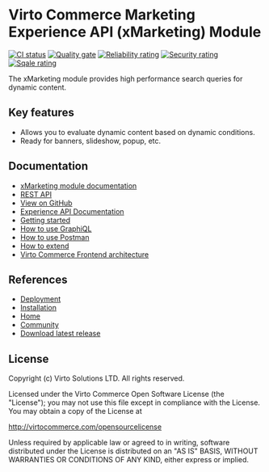 # Virto Commerce Marketing Experience API (xMarketing) Module

[![CI status](https://github.com/VirtoCommerce/vc-module-marketing-experience-api/workflows/Module%20CI/badge.svg?branch=dev)](https://github.com/VirtoCommerce/vc-module-marketing-experience-api/actions?query=workflow%3A"Module+CI") [![Quality gate](https://sonarcloud.io/api/project_badges/measure?project=VirtoCommerce_vc-module-marketing-experience-api&metric=alert_status&branch=dev)](https://sonarcloud.io/dashboard?id=VirtoCommerce_vc-module-marketing-experience-api) [![Reliability rating](https://sonarcloud.io/api/project_badges/measure?project=VirtoCommerce_vc-module-marketing-experience-api&metric=reliability_rating&branch=dev)](https://sonarcloud.io/dashboard?id=VirtoCommerce_vc-module-marketing-experience-api) [![Security rating](https://sonarcloud.io/api/project_badges/measure?project=VirtoCommerce_vc-module-marketing-experience-api&metric=security_rating&branch=dev)](https://sonarcloud.io/dashboard?id=VirtoCommerce_vc-module-marketing-experience-api) [![Sqale rating](https://sonarcloud.io/api/project_badges/measure?project=VirtoCommerce_vc-module-marketing-experience-api&metric=sqale_rating&branch=dev)](https://sonarcloud.io/dashboard?id=VirtoCommerce_vc-module-marketing-experience-api)

The xMarketing module provides high performance search queries for dynamic content.

## Key features
* Allows you to evaluate dynamic content based on dynamic conditions.
* Ready for banners, slideshow, popup, etc.

## Documentation

* [xMarketing module documentation](https://docs.virtocommerce.org/platform/developer-guide/GraphQL-Storefront-API-Reference-xAPI/Marketing/overview/)
* [REST API](https://virtostart-demo-admin.govirto.com/docs/index.html?urls.primaryName=VirtoCommerce.MarketingExperienceApi)
* [View on GitHub](https://github.com/VirtoCommerce/vc-module-marketing-experience-api/)
* [Experience API Documentation](https://docs.virtocommerce.org/platform/developer-guide/GraphQL-Storefront-API-Reference-xAPI/)
* [Getting started](https://docs.virtocommerce.org/platform/developer-guide/GraphQL-Storefront-API-Reference-xAPI/getting-started/)
* [How to use GraphiQL](https://docs.virtocommerce.org/platform/developer-guide/GraphQL-Storefront-API-Reference-xAPI/graphiql/)
* [How to use Postman](https://docs.virtocommerce.org/platform/developer-guide/GraphQL-Storefront-API-Reference-xAPI/postman/)
* [How to extend](https://docs.virtocommerce.org/platform/developer-guide/GraphQL-Storefront-API-Reference-xAPI/x-api-extensions/)
* [Virto Commerce Frontend architecture](https://docs.virtocommerce.org/storefront/developer-guide/architecture/)

## References

* [Deployment](https://docs.virtocommerce.org/platform/developer-guide/Tutorials-and-How-tos/Tutorials/deploy-module-from-source-code/)
* [Installation](https://docs.virtocommerce.org/platform/user-guide/modules-installation/)
* [Home](https://virtocommerce.com)
* [Community](https://www.virtocommerce.org)
* [Download latest release](https://github.com/VirtoCommerce/vc-module-marketing-experience-api/releases/latest)
  
## License

Copyright (c) Virto Solutions LTD.  All rights reserved.

Licensed under the Virto Commerce Open Software License (the "License"); you
may not use this file except in compliance with the License. You may
obtain a copy of the License at

http://virtocommerce.com/opensourcelicense

Unless required by applicable law or agreed to in writing, software
distributed under the License is distributed on an "AS IS" BASIS,
WITHOUT WARRANTIES OR CONDITIONS OF ANY KIND, either express or
implied.

